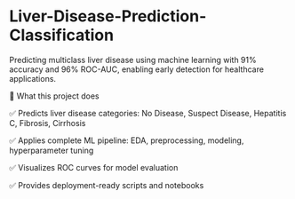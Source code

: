 # Liver-Disease-Prediction-Classification
Predicting multiclass liver disease using machine learning with 91% accuracy and 96% ROC-AUC, enabling early detection for healthcare applications.

🚀 What this project does

✅ Predicts liver disease categories: No Disease, Suspect Disease, Hepatitis C, Fibrosis, Cirrhosis

✅ Applies complete ML pipeline: EDA, preprocessing, modeling, hyperparameter tuning

✅ Visualizes ROC curves for model evaluation

✅ Provides deployment-ready scripts and notebooks


